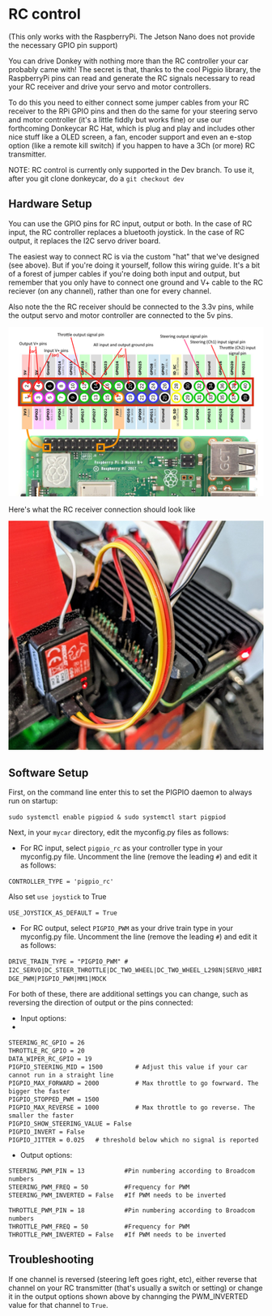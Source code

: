 # RC control

(This only works with the RaspberryPi. The Jetson Nano does not provide the necessary GPIO pin support)

You can drive Donkey with nothing more than the RC controller your car probably came with! The secret is that, thanks to the cool Pigpio library, the RaspberryPi pins can read and generate the RC signals necessary to read your RC receiver and drive your servo and motor controllers. 

To do this you need to either connect some jumper cables from your RC receiver to the RPi GPIO pins and then do the same for your steering servo and motor controller (it's a little fiddly but works fine) or use our forthcoming Donkeycar RC Hat, which is plug and play and includes other nice stuff like a OLED screen, a fan, encoder support and even an e-stop option (like a remote kill switch) if you happen to have a 3Ch (or more) RC transmitter.

NOTE: RC control is currently only supported in the Dev branch. To use it, after you git clone donkeycar, do a `git checkout dev`

## Hardware Setup

You can use the GPIO pins for RC input, output or both. In the case of RC input, the RC controller replaces a bluetooth joystick. In the case of RC output, it replaces the I2C servo driver board. 

The easiest way to connect RC is via the custom "hat" that we've designed (see above). But if you're doing it yourself, follow this wiring guide. It's a bit of a forest of jumper cables if you're doing both input and output, but remember that you only have to connect one ground and V+ cable to the RC reciever (on any channel), rather than one for every channel. 

Also note the the RC receiver should be connected to the 3.3v pins, while the output servo and motor controller are connected to the 5v pins. 

![Donkey RC connections](../assets/rc.png)

Here's what the RC receiver connection should look like

![Donkey RC connections](../assets/rc.jpg)

## Software Setup

First, on the command line enter this to set the PIGPIO daemon to always run on startup:

`sudo systemctl enable pigpiod & sudo systemctl start pigpiod`

Next, in your `mycar` directory, edit the myconfig.py files as follows:

* For RC input, select `pigpio_rc` as your controller type in your myconfig.py file. Uncomment the line (remove the leading `#`) and edit it as follows:

`CONTROLLER_TYPE = 'pigpio_rc'` 

Also set `use joystick` to True

`USE_JOYSTICK_AS_DEFAULT = True`

* For RC output, select `PIGPIO_PWM` as your drive train type in your myconfig.py file. Uncomment the line (remove the leading `#`) and edit it as follows:

`DRIVE_TRAIN_TYPE = "PIGPIO_PWM" # I2C_SERVO|DC_STEER_THROTTLE|DC_TWO_WHEEL|DC_TWO_WHEEL_L298N|SERVO_HBRIDGE_PWM|PIGPIO_PWM|MM1|MOCK`

For both of these, there are additional settings you can change, such as reversing the direction of output or the pins connected: 

* Input options:
* 
```#PIGPIO RC control
STEERING_RC_GPIO = 26
THROTTLE_RC_GPIO = 20
DATA_WIPER_RC_GPIO = 19
PIGPIO_STEERING_MID = 1500         # Adjust this value if your car cannot run in a straight line
PIGPIO_MAX_FORWARD = 2000          # Max throttle to go fowrward. The bigger the faster
PIGPIO_STOPPED_PWM = 1500
PIGPIO_MAX_REVERSE = 1000          # Max throttle to go reverse. The smaller the faster
PIGPIO_SHOW_STEERING_VALUE = False
PIGPIO_INVERT = False
PIGPIO_JITTER = 0.025   # threshold below which no signal is reported
```

* Output options:

```#STEERING FOR PIGPIO_PWM OUTPUT
STEERING_PWM_PIN = 13           #Pin numbering according to Broadcom numbers
STEERING_PWM_FREQ = 50          #Frequency for PWM
STEERING_PWM_INVERTED = False   #If PWM needs to be inverted
```
```#THROTTLE FOR PIGPIO_PWM OUTPUT
THROTTLE_PWM_PIN = 18           #Pin numbering according to Broadcom numbers
THROTTLE_PWM_FREQ = 50          #Frequency for PWM
THROTTLE_PWM_INVERTED = False   #If PWM needs to be inverted
```
## Troubleshooting

If one channel is reversed (steering left goes right, etc), either reverse that channel on your RC transmitter (that's usually a switch or setting) or change it in the output options shown above by channging the PWM_INVERTED value for that channel to `True`.
